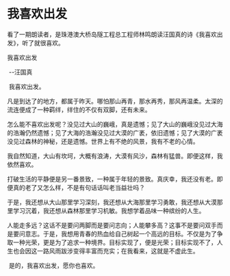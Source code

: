 # 我喜欢出发

看了一期朗读者，是珠港澳大桥岛隧工程总工程师林鸣朗读汪国真的诗《我喜欢出发》，听了就很喜欢。



我喜欢出发

​		--汪国真

​	我喜欢出发。

​	凡是到达了的地方，都属于昨天。哪怕那山再青，那水再秀，那风再温柔。太深的流连便成了一种羁绊，绊住的不仅有双脚，还有未来。

​	怎么能不喜欢出发呢？没见过大山的巍峨，真是遗憾；见了大山的巍峨没见过大海的浩瀚仍然遗憾；见了大海的浩瀚没见过大漠的广袤，依旧遗憾；见了大漠的广袤没见过森林的神秘，还是遗憾。世界上有不绝的风景，我有不老的心情。

​	我自然知道，大山有坎坷，大概有浪涛，大漠有风沙，森林有猛兽。即便这样，我依然喜欢。

​	打破生活的平静便是另一番景致，一种属于年轻的景致。真庆幸，我还没有老。即便真的老了又怎么样，不是有句话话叫老当益壮吗？

​	于是，我还想从大山那里学习深刻，我还想从大海那里学习勇敢，我还想从大漠那里学习沉着，我还想从森林那里学习机敏。我想学着品味一种缤纷的人生。

​	人能走多远？这话不是要问两脚而是要问志向；人能攀多高？这事不是要问双手而是要问意志。于是，我想用青春的热血给自己树起一个高远的目标。不仅是为了争取一种光荣，更是为了追求一种境界。目标实现了，便是光荣；目标实现不了，人生也会因这一路风雨跋涉变得丰富而充实；在我看来，这就是不虚此生。

​	是的，我喜欢出发，愿你也喜欢。

